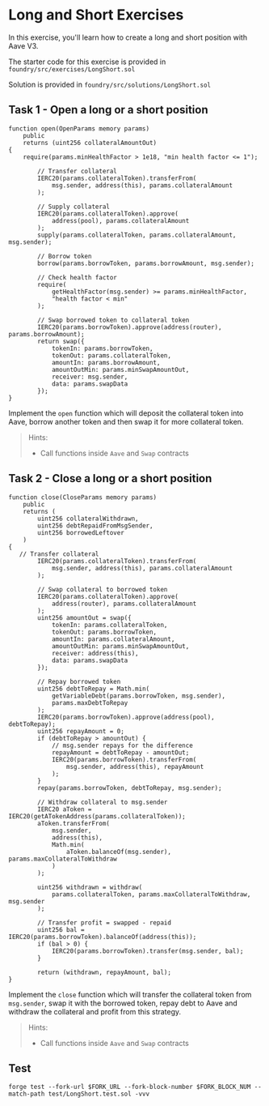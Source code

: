 # Long and Short Exercises

In this exercise, you'll learn how to create a long and short position with Aave V3.

The starter code for this exercise is provided in `foundry/src/exercises/LongShort.sol`

Solution is provided in `foundry/src/solutions/LongShort.sol`

## Task 1 - Open a long or a short position

```solidity
function open(OpenParams memory params)
    public
    returns (uint256 collateralAmountOut)
{
    require(params.minHealthFactor > 1e18, "min health factor <= 1");

        // Transfer collateral
        IERC20(params.collateralToken).transferFrom(
            msg.sender, address(this), params.collateralAmount
        );

        // Supply collateral
        IERC20(params.collateralToken).approve(
            address(pool), params.collateralAmount
        );
        supply(params.collateralToken, params.collateralAmount, msg.sender);

        // Borrow token
        borrow(params.borrowToken, params.borrowAmount, msg.sender);

        // Check health factor
        require(
            getHealthFactor(msg.sender) >= params.minHealthFactor,
            "health factor < min"
        );

        // Swap borrowed token to collateral token
        IERC20(params.borrowToken).approve(address(router), params.borrowAmount);
        return swap({
            tokenIn: params.borrowToken,
            tokenOut: params.collateralToken,
            amountIn: params.borrowAmount,
            amountOutMin: params.minSwapAmountOut,
            receiver: msg.sender,
            data: params.swapData
        });
}
```

Implement the `open` function which will deposit the collateral token into Aave, borrow another token and then swap it for more collateral token.

> Hints:
>
> - Call functions inside `Aave` and `Swap` contracts

## Task 2 - Close a long or a short position

```solidity
function close(CloseParams memory params)
    public
    returns (
        uint256 collateralWithdrawn,
        uint256 debtRepaidFromMsgSender,
        uint256 borrowedLeftover
    )
{
   // Transfer collateral
        IERC20(params.collateralToken).transferFrom(
            msg.sender, address(this), params.collateralAmount
        );

        // Swap collateral to borrowed token
        IERC20(params.collateralToken).approve(
            address(router), params.collateralAmount
        );
        uint256 amountOut = swap({
            tokenIn: params.collateralToken,
            tokenOut: params.borrowToken,
            amountIn: params.collateralAmount,
            amountOutMin: params.minSwapAmountOut,
            receiver: address(this),
            data: params.swapData
        });

        // Repay borrowed token
        uint256 debtToRepay = Math.min(
            getVariableDebt(params.borrowToken, msg.sender),
            params.maxDebtToRepay
        );
        IERC20(params.borrowToken).approve(address(pool), debtToRepay);
        uint256 repayAmount = 0;
        if (debtToRepay > amountOut) {
            // msg.sender repays for the difference
            repayAmount = debtToRepay - amountOut;
            IERC20(params.borrowToken).transferFrom(
                msg.sender, address(this), repayAmount
            );
        }
        repay(params.borrowToken, debtToRepay, msg.sender);

        // Withdraw collateral to msg.sender
        IERC20 aToken = IERC20(getATokenAddress(params.collateralToken));
        aToken.transferFrom(
            msg.sender,
            address(this),
            Math.min(
                aToken.balanceOf(msg.sender), params.maxCollateralToWithdraw
            )
        );

        uint256 withdrawn = withdraw(
            params.collateralToken, params.maxCollateralToWithdraw, msg.sender
        );

        // Transfer profit = swapped - repaid
        uint256 bal = IERC20(params.borrowToken).balanceOf(address(this));
        if (bal > 0) {
            IERC20(params.borrowToken).transfer(msg.sender, bal);
        }

        return (withdrawn, repayAmount, bal);
}
```

Implement the `close` function which will transfer the collateral token from `msg.sender`, swap it with the borrowed token, repay debt to Aave and withdraw the collateral and profit from this strategy.

> Hints:
>
> - Call functions inside `Aave` and `Swap` contracts

## Test

```shell
forge test --fork-url $FORK_URL --fork-block-number $FORK_BLOCK_NUM --match-path test/LongShort.test.sol -vvv
```
